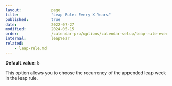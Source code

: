 ```yaml
---
layout:             page
title:              "Leap Rule: Every X Years"
published:          true
date:               2022-07-27
modified:           2024-05-15
order:              /calendar-pro/options/calendar-setup/leap-rule-every-x-years
internal:           leapYear
related:
    - leap-rule.md
---
```

**Default value:** 5

This option allows you to choose the recurrency of the appended leap week in the leap rule.

